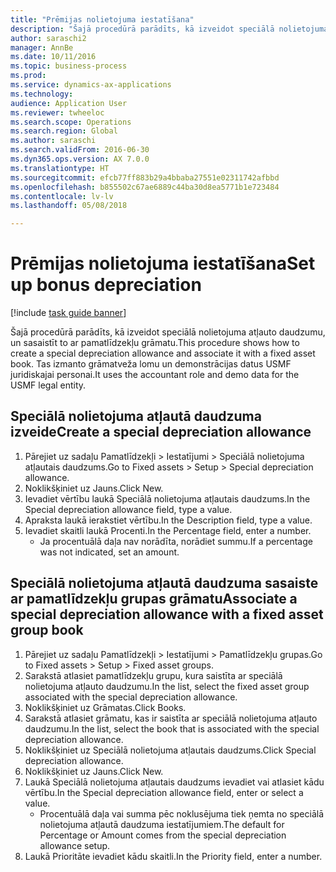 ```yaml
--- 
title: "Prēmijas nolietojuma iestatīšana"
description: "Šajā procedūrā parādīts, kā izveidot speciālā nolietojuma atļauto daudzumu, un sasaistīt to ar pamatlīdzekļu grāmatu."
author: saraschi2
manager: AnnBe
ms.date: 10/11/2016
ms.topic: business-process
ms.prod: 
ms.service: dynamics-ax-applications
ms.technology: 
audience: Application User
ms.reviewer: twheeloc
ms.search.scope: Operations
ms.search.region: Global
ms.author: saraschi
ms.search.validFrom: 2016-06-30
ms.dyn365.ops.version: AX 7.0.0
ms.translationtype: HT
ms.sourcegitcommit: efcb77ff883b29a4bbaba27551e02311742afbbd
ms.openlocfilehash: b855502c67ae6889c44ba30d8ea5771b1e723484
ms.contentlocale: lv-lv
ms.lasthandoff: 05/08/2018

---
```

# <a name="set-up-bonus-depreciation"></a><span data-ttu-id="cc69d-103">Prēmijas nolietojuma iestatīšana</span><span class="sxs-lookup"><span data-stu-id="cc69d-103">Set up bonus depreciation</span></span>

[!include [task guide banner](../../includes/task-guide-banner.md)]

<span data-ttu-id="cc69d-104">Šajā procedūrā parādīts, kā izveidot speciālā nolietojuma atļauto daudzumu, un sasaistīt to ar pamatlīdzekļu grāmatu.</span><span class="sxs-lookup"><span data-stu-id="cc69d-104">This procedure shows how to create a special depreciation allowance and associate it with a fixed asset book.</span></span> <span data-ttu-id="cc69d-105">Tas izmanto grāmatveža lomu un demonstrācijas datus USMF juridiskajai personai.</span><span class="sxs-lookup"><span data-stu-id="cc69d-105">It uses the accountant role and demo data for the USMF legal entity.</span></span>


## <a name="create-a-special-depreciation-allowance"></a><span data-ttu-id="cc69d-106">Speciālā nolietojuma atļautā daudzuma izveide</span><span class="sxs-lookup"><span data-stu-id="cc69d-106">Create a special depreciation allowance</span></span>
1. <span data-ttu-id="cc69d-107">Pārejiet uz sadaļu Pamatlīdzekļi > Iestatījumi > Speciālā nolietojuma atļautais daudzums.</span><span class="sxs-lookup"><span data-stu-id="cc69d-107">Go to Fixed assets > Setup > Special depreciation allowance.</span></span>
2. <span data-ttu-id="cc69d-108">Noklikšķiniet uz Jauns.</span><span class="sxs-lookup"><span data-stu-id="cc69d-108">Click New.</span></span>
3. <span data-ttu-id="cc69d-109">Ievadiet vērtību laukā Speciālā nolietojuma atļautais daudzums.</span><span class="sxs-lookup"><span data-stu-id="cc69d-109">In the Special depreciation allowance field, type a value.</span></span>
4. <span data-ttu-id="cc69d-110">Apraksta laukā ierakstiet vērtību.</span><span class="sxs-lookup"><span data-stu-id="cc69d-110">In the Description field, type a value.</span></span>
5. <span data-ttu-id="cc69d-111">Ievadiet skaitli laukā Procenti.</span><span class="sxs-lookup"><span data-stu-id="cc69d-111">In the Percentage field, enter a number.</span></span>
    * <span data-ttu-id="cc69d-112">Ja procentuālā daļa nav norādīta, norādiet summu.</span><span class="sxs-lookup"><span data-stu-id="cc69d-112">If a percentage was not indicated, set an amount.</span></span>  

## <a name="associate-a-special-depreciation-allowance-with-a-fixed-asset-group-book"></a><span data-ttu-id="cc69d-113">Speciālā nolietojuma atļautā daudzuma sasaiste ar pamatlīdzekļu grupas grāmatu</span><span class="sxs-lookup"><span data-stu-id="cc69d-113">Associate a special depreciation allowance with a fixed asset group book</span></span>
1. <span data-ttu-id="cc69d-114">Pārejiet uz sadaļu Pamatlīdzekļi > Iestatījumi > Pamatlīdzekļu grupas.</span><span class="sxs-lookup"><span data-stu-id="cc69d-114">Go to Fixed assets > Setup > Fixed asset groups.</span></span>
2. <span data-ttu-id="cc69d-115">Sarakstā atlasiet pamatlīdzekļu grupu, kura saistīta ar speciālā nolietojuma atļauto daudzumu.</span><span class="sxs-lookup"><span data-stu-id="cc69d-115">In the list, select the fixed asset group associated with the special depreciation allowance.</span></span>
3. <span data-ttu-id="cc69d-116">Noklikšķiniet uz Grāmatas.</span><span class="sxs-lookup"><span data-stu-id="cc69d-116">Click Books.</span></span>
4. <span data-ttu-id="cc69d-117">Sarakstā atlasiet grāmatu, kas ir saistīta ar speciālā nolietojuma atļauto daudzumu.</span><span class="sxs-lookup"><span data-stu-id="cc69d-117">In the list, select the book that is associated with the special depreciation allowance.</span></span>
5. <span data-ttu-id="cc69d-118">Noklikšķiniet uz Speciālā nolietojuma atļautais daudzums.</span><span class="sxs-lookup"><span data-stu-id="cc69d-118">Click Special depreciation allowance.</span></span>
6. <span data-ttu-id="cc69d-119">Noklikšķiniet uz Jauns.</span><span class="sxs-lookup"><span data-stu-id="cc69d-119">Click New.</span></span>
7. <span data-ttu-id="cc69d-120">Laukā Speciālā nolietojuma atļautais daudzums ievadiet vai atlasiet kādu vērtību.</span><span class="sxs-lookup"><span data-stu-id="cc69d-120">In the Special depreciation allowance field, enter or select a value.</span></span>
    * <span data-ttu-id="cc69d-121">Procentuālā daļa vai summa pēc noklusējuma tiek ņemta no speciālā nolietojuma atļautā daudzuma iestatījumiem.</span><span class="sxs-lookup"><span data-stu-id="cc69d-121">The default for Percentage or Amount comes from the special depreciation allowance setup.</span></span>  
8. <span data-ttu-id="cc69d-122">Laukā Prioritāte ievadiet kādu skaitli.</span><span class="sxs-lookup"><span data-stu-id="cc69d-122">In the Priority field, enter a number.</span></span>


